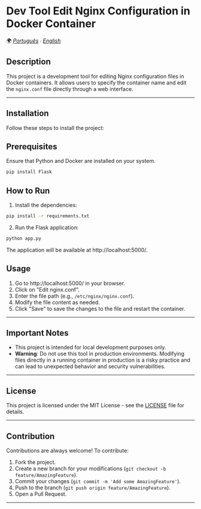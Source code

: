 # Dev Tool Edit Nginx Configuration in Docker Container

🌍 *[Português](README.md) ∙ [English](README_en.md)*

## Description
This project is a development tool for editing Nginx configuration files in Docker containers. It allows users to specify the container name and edit the `nginx.conf` file directly through a web interface.

---

## Installation
Follow these steps to install the project:

## Prerequisites

Ensure that Python and Docker are installed on your system.

```bash
pip install Flask
```

## How to Run

1. Install the dependencies:

```bash
pip install -r requirements.txt
```

2. Run the Flask application:

```bash
python app.py
```

The application will be available at http://localhost:5000/.

## Usage

1. Go to http://localhost:5000/ in your browser.
2. Click on "Edit nginx.conf".
3. Enter the file path (e.g., `/etc/nginx/nginx.conf`).
4. Modify the file content as needed.
5. Click "Save" to save the changes to the file and restart the container.

---

## Important Notes

- This project is intended for local development purposes only.
- **Warning**: Do not use this tool in production environments. Modifying files directly in a running container in production is a risky practice and can lead to unexpected behavior and security vulnerabilities.

---

## License

This project is licensed under the MIT License - see the [LICENSE](LICENSE) file for details.

---

## Contribution
Contributions are always welcome! To contribute:

1. Fork the project.
2. Create a new branch for your modifications (`git checkout -b feature/AmazingFeature`).
3. Commit your changes (`git commit -m 'Add some AmazingFeature'`).
4. Push to the branch (`git push origin feature/AmazingFeature`).
5. Open a Pull Request.

---